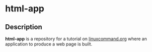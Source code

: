 # html-app

## Description

**html-app** is a repository for a tutorial on [linuxcommand.org] where an 
application to produce a web page is built.

[linuxcommand.org]:http://linuxcommand.org/index.php
